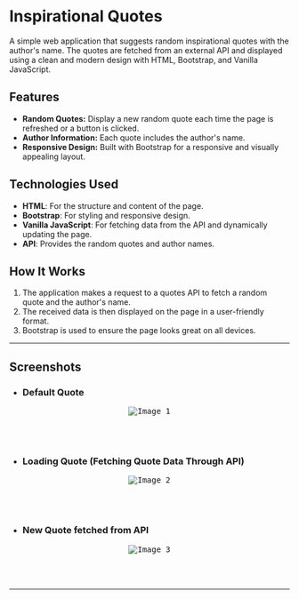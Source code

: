 # Inspirational Quotes

A simple web application that suggests random inspirational quotes with the author's name. The quotes are fetched from an external API and displayed using a clean and modern design with HTML, Bootstrap, and Vanilla JavaScript.

## Features

- **Random Quotes:** Display a new random quote each time the page is refreshed or a button is clicked.
- **Author Information:** Each quote includes the author's name.
- **Responsive Design:** Built with Bootstrap for a responsive and visually appealing layout.

## Technologies Used

- **HTML**: For the structure and content of the page.
- **Bootstrap**: For styling and responsive design.
- **Vanilla JavaScript**: For fetching data from the API and dynamically updating the page.
- **API**: Provides the random quotes and author names.

## How It Works

1. The application makes a request to a quotes API to fetch a random quote and the author's name.
2. The received data is then displayed on the page in a user-friendly format.
3. Bootstrap is used to ensure the page looks great on all devices.


---
<!-- Screenshots lists -->

## Screenshots

* ### Default Quote
<table><kbd><p align="center">
    <img src="https://github.com/im-aditya-rathi/Inspirational-Quotes-App/blob/master/screenshots/1.png" alt="Image_1"/>
</p></kbd></table>

<br>

* ### Loading Quote (Fetching Quote Data Through API)
<table><kbd><p align="center">
    <img src="https://github.com/im-aditya-rathi/Inspirational-Quotes-App/blob/master/screenshots/2.png" alt="Image_2"/>
</p></kbd></table>

<br>

* ### New Quote fetched from API
<table><kbd><p align="center">
    <img src="https://github.com/im-aditya-rathi/Inspirational-Quotes-App/blob/master/screenshots/3.png" alt="Image_3"/>
</p></kbd></table>

<br>

---
